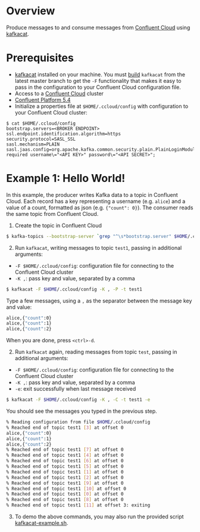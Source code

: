 # Overview

Produce messages to and consume messages from [Confluent Cloud](https://www.confluent.io/confluent-cloud/?utm_source=github&utm_medium=demo&utm_campaign=ch.examples_type.community_content.clients-ccloud) using [kafkacat](https://github.com/edenhill/kafkacat).


# Prerequisites

* [kafkacat](https://github.com/edenhill/kafkacat) installed on your machine.  You must [build](https://github.com/edenhill/kafkacat#build) `kafkacat` from the latest master branch to get the `-F` functionality that makes it easy to pass in the configuration to your Confluent Cloud configuration file.
* Access to a [Confluent Cloud](https://www.confluent.io/confluent-cloud/?utm_source=github&utm_medium=demo&utm_campaign=ch.examples_type.community_content.clients-ccloud) cluster
* [Confluent Platform 5.4](https://www.confluent.io/download/?utm_source=github&utm_medium=demo&utm_campaign=ch.examples_type.community_content.clients-ccloud)
* Initialize a properties file at `$HOME/.ccloud/config` with configuration to your Confluent Cloud cluster:

```shell
$ cat $HOME/.ccloud/config
bootstrap.servers=<BROKER ENDPOINT>
ssl.endpoint.identification.algorithm=https
security.protocol=SASL_SSL
sasl.mechanism=PLAIN
sasl.jaas.config=org.apache.kafka.common.security.plain.PlainLoginModule required username\="<API KEY>" password\="<API SECRET>";
```

# Example 1: Hello World!

In this example, the producer writes Kafka data to a topic in Confluent Cloud. 
Each record has a key representing a username (e.g. `alice`) and a value of a count, formatted as json (e.g. `{"count": 0}`).
The consumer reads the same topic from Confluent Cloud.

1. Create the topic in Confluent Cloud

```bash
$ kafka-topics --bootstrap-server `grep "^\s*bootstrap.server" $HOME/.ccloud/config | tail -1` --command-config $HOME/.ccloud/config --topic test1 --create --replication-factor 3 --partitions 6
```

2. Run `kafkacat`, writing messages to topic `test1`, passing in additional arguments:

* `-F $HOME/.ccloud/config`: configuration file for connecting to the Confluent Cloud cluster
* `-K ,`: pass key and value, separated by a comma

```bash
$ kafkacat -F $HOME/.ccloud/config -K , -P -t test1
```

Type a few messages, using a `,` as the separator between the message key and value:

```bash
alice,{"count":0}
alice,{"count":1}
alice,{"count":2}
```

When you are done, press `<ctrl>-d`.

2. Run `kafkacat` again, reading messages from topic `test`, passing in additional arguments:

* `-F $HOME/.ccloud/config`: configuration file for connecting to the Confluent Cloud cluster
* `-K ,`: pass key and value, separated by a comma
* `-e`: exit successfully when last message received

```bash
$ kafkacat -F $HOME/.ccloud/config -K , -C -t test1 -e
```

You should see the messages you typed in the previous step.

```bash
% Reading configuration from file $HOME/.ccloud/config
% Reached end of topic test1 [3] at offset 0
alice,{"count":0}
alice,{"count":1}
alice,{"count":2}
% Reached end of topic test1 [7] at offset 0
% Reached end of topic test1 [4] at offset 0
% Reached end of topic test1 [6] at offset 0
% Reached end of topic test1 [5] at offset 0
% Reached end of topic test1 [1] at offset 0
% Reached end of topic test1 [2] at offset 0
% Reached end of topic test1 [9] at offset 0
% Reached end of topic test1 [10] at offset 0
% Reached end of topic test1 [0] at offset 0
% Reached end of topic test1 [8] at offset 0
% Reached end of topic test1 [11] at offset 3: exiting
```

3. To demo the above commands, you may also run the provided script [kafkacat-example.sh](kafkacat-example.sh).
